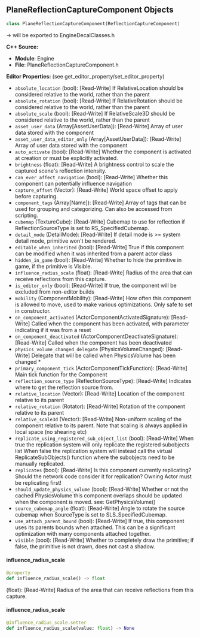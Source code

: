 ## PlaneReflectionCaptureComponent Objects

```python
class PlaneReflectionCaptureComponent(ReflectionCaptureComponent)
```

-> will be exported to EngineDecalClasses.h

**C++ Source:**

- **Module**: Engine
- **File**: PlaneReflectionCaptureComponent.h

**Editor Properties:** (see get_editor_property/set_editor_property)

- ``absolute_location`` (bool):  [Read-Write] If RelativeLocation should be considered relative to the world, rather than the parent
- ``absolute_rotation`` (bool):  [Read-Write] If RelativeRotation should be considered relative to the world, rather than the parent
- ``absolute_scale`` (bool):  [Read-Write] If RelativeScale3D should be considered relative to the world, rather than the parent
- ``asset_user_data`` (Array[AssetUserData]):  [Read-Write] Array of user data stored with the component
- ``asset_user_data_editor_only`` (Array[AssetUserData]):  [Read-Write] Array of user data stored with the component
- ``auto_activate`` (bool):  [Read-Write] Whether the component is activated at creation or must be explicitly activated.
- ``brightness`` (float):  [Read-Write] A brightness control to scale the captured scene's reflection intensity.
- ``can_ever_affect_navigation`` (bool):  [Read-Write] Whether this component can potentially influence navigation
- ``capture_offset`` (Vector):  [Read-Write] World space offset to apply before capturing.
- ``component_tags`` (Array[Name]):  [Read-Write] Array of tags that can be used for grouping and categorizing. Can also be accessed from scripting.
- ``cubemap`` (TextureCube):  [Read-Write] Cubemap to use for reflection if ReflectionSourceType is set to RS_SpecifiedCubemap.
- ``detail_mode`` (DetailMode):  [Read-Write] If detail mode is >= system detail mode, primitive won't be rendered.
- ``editable_when_inherited`` (bool):  [Read-Write] True if this component can be modified when it was inherited from a parent actor class
- ``hidden_in_game`` (bool):  [Read-Write] Whether to hide the primitive in game, if the primitive is Visible.
- ``influence_radius_scale`` (float):  [Read-Write] Radius of the area that can receive reflections from this capture.
- ``is_editor_only`` (bool):  [Read-Write] If true, the component will be excluded from non-editor builds
- ``mobility`` (ComponentMobility):  [Read-Write] How often this component is allowed to move, used to make various optimizations. Only safe to set in constructor.
- ``on_component_activated`` (ActorComponentActivatedSignature):  [Read-Write] Called when the component has been activated, with parameter indicating if it was from a reset
- ``on_component_deactivated`` (ActorComponentDeactivateSignature):  [Read-Write] Called when the component has been deactivated
- ``physics_volume_changed_delegate`` (PhysicsVolumeChanged):  [Read-Write] Delegate that will be called when PhysicsVolume has been changed *
- ``primary_component_tick`` (ActorComponentTickFunction):  [Read-Write] Main tick function for the Component
- ``reflection_source_type`` (ReflectionSourceType):  [Read-Write] Indicates where to get the reflection source from.
- ``relative_location`` (Vector):  [Read-Write] Location of the component relative to its parent
- ``relative_rotation`` (Rotator):  [Read-Write] Rotation of the component relative to its parent
- ``relative_scale3d`` (Vector):  [Read-Write] Non-uniform scaling of the component relative to its parent.
  Note that scaling is always applied in local space (no shearing etc)
- ``replicate_using_registered_sub_object_list`` (bool):  [Read-Write] When true the replication system will only replicate the registered subobjects list
  When false the replication system will instead call the virtual ReplicateSubObjects() function where the subobjects need to be manually replicated.
- ``replicates`` (bool):  [Read-Write] Is this component currently replicating? Should the network code consider it for replication? Owning Actor must be replicating first!
- ``should_update_physics_volume`` (bool):  [Read-Write] Whether or not the cached PhysicsVolume this component overlaps should be updated when the component is moved.
  see: GetPhysicsVolume()
- ``source_cubemap_angle`` (float):  [Read-Write] Angle to rotate the source cubemap when SourceType is set to SLS_SpecifiedCubemap.
- ``use_attach_parent_bound`` (bool):  [Read-Write] If true, this component uses its parents bounds when attached.
  This can be a significant optimization with many components attached together.
- ``visible`` (bool):  [Read-Write] Whether to completely draw the primitive; if false, the primitive is not drawn, does not cast a shadow.

<a id="unreal.PlaneReflectionCaptureComponent.influence_radius_scale"></a>

#### influence_radius_scale

```python
@property
def influence_radius_scale() -> float
```

(float):  [Read-Write] Radius of the area that can receive reflections from this capture.

<a id="unreal.PlaneReflectionCaptureComponent.influence_radius_scale"></a>

#### influence_radius_scale

```python
@influence_radius_scale.setter
def influence_radius_scale(value: float) -> None
```

<a id="unreal.PlayerCameraManager"></a>